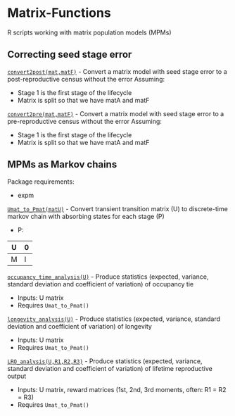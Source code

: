 # Matrix-Functions
R scripts working with matrix population models (MPMs)

## Correcting seed stage error

[`convert2post(mat,matF)`](https://raw.githubusercontent.com/simonrolph/Matrix-Functions/master/convert2post.R) - Convert a matrix model with seed stage error to a post-reproductive census without the error
Assuming:
* Stage 1 is the first stage of the lifecycle
* Matrix is split so that we have matA and matF

[`convert2pre(mat,matF)`](https://raw.githubusercontent.com/simonrolph/Matrix-Functions/master/convert2pre.R) - Convert a matrix model with seed stage error to a pre-reproductive census without the error
Assuming:
* Stage 1 is the first stage of the lifecycle
* Matrix is split so that we have matA and matF

## MPMs as Markov chains

Package requirements:

* expm

[`Umat_to_Pmat(matU)`](https://raw.githubusercontent.com/simonrolph/Matrix-Functions/master/Umat_to_Pmat.R) - Convert transient transition matrix (U) to discrete-time markov chain with absorbing states for each stage (P)

* P:

| U | 0 |
|---|---|
| M | I |

[`occupancy_time_analysis(U)`](https://raw.githubusercontent.com/simonrolph/Matrix-Functions/master/occupancy_time_analysis.R) - Produce statistics (expected, variance, standard deviation and coefficient of variation) of occupancy tie

* Inputs: U matrix
* Requires `Umat_to_Pmat()`

[`longevity_analysis(U)`](https://raw.githubusercontent.com/simonrolph/Matrix-Functions/master/longevity_analysis.R) - Produce statistics (expected, variance, standard deviation and coefficient of variation) of longevity

* Inputs: U matrix
* Requires `Umat_to_Pmat()`

[`LRO_analysis(U,R1,R2,R3)`](https://raw.githubusercontent.com/simonrolph/Matrix-Functions/master/LRO_analysis.R) - Produce statistics (expected, variance, standard deviation and coefficient of variation) of lifetime reproductive output

* Inputs: U matrix, reward matrices (1st, 2nd, 3rd moments, often: R1 = R2 = R3)
* Requires `Umat_to_Pmat()`
